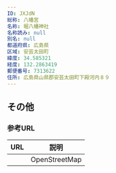 ```yaml
---
ID: JXJdN
総称: 八幡宮
名称: 堀八幡神社
名称読み: null
別名: null
都道府県: 広島県
区域: 安芸太田町
緯度: 34.585321
経度: 132.2863419
郵便番号: 7313622
住所: 広島県山県郡安芸太田町下殿河内８９
---
```


## その他

### 参考URL

| URL | 説明          |
| --- | ------------- |
|     | OpenStreetMap |
